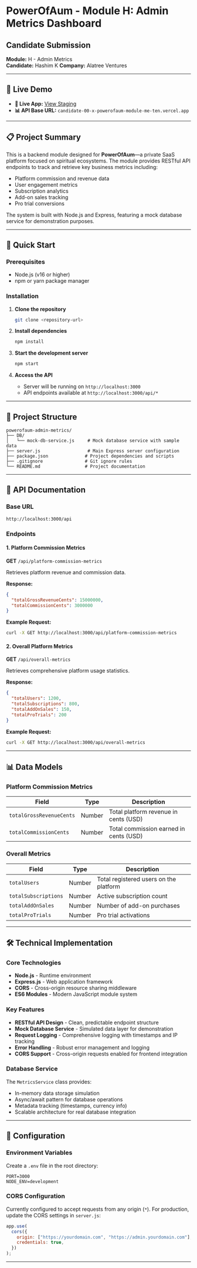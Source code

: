 # PowerOfAum - Module H: Admin Metrics Dashboard

## Candidate Submission

**Module:** H - Admin Metrics  
**Candidate:** Hashim K
**Company:** Alatree Ventures

---

## 🌟 Live Demo

- **🔗 Live App:** [View Staging](candidate-00-x-powerofaum-module-me-ten.vercel.app/api/platform-commission-metrics)
- **📊 API Base URL:** `candidate-00-x-powerofaum-module-me-ten.vercel.app`

---

## 📋 Project Summary

This is a backend module designed for **PowerOfAum**—a private SaaS platform focused on spiritual ecosystems. The module provides RESTful API endpoints to track and retrieve key business metrics including:

- Platform commission and revenue data
- User engagement metrics
- Subscription analytics
- Add-on sales tracking
- Pro trial conversions

The system is built with Node.js and Express, featuring a mock database service for demonstration purposes.

---

## 🚀 Quick Start

### Prerequisites

- Node.js (v16 or higher)
- npm or yarn package manager

### Installation

1. **Clone the repository**

   ```bash
   git clone <repository-url>
   ```

2. **Install dependencies**

   ```bash
   npm install
   ```

3. **Start the development server**

   ```bash
   npm start
   ```

4. **Access the API**
   - Server will be running on `http://localhost:3000`
   - API endpoints available at `http://localhost:3000/api/*`

---

## 📁 Project Structure

```
powerofaum-admin-metrics/
├── DB/
│   └── mock-db-service.js     # Mock database service with sample data
├── server.js                  # Main Express server configuration
├── package.json              # Project dependencies and scripts
├── .gitignore                # Git ignore rules
└── README.md                 # Project documentation
```

---

## 🔌 API Documentation

### Base URL

```
http://localhost:3000/api
```

### Endpoints

#### 1. Platform Commission Metrics

**GET** `/api/platform-commission-metrics`

Retrieves platform revenue and commission data.

**Response:**

```json
{
  "totalGrossRevenueCents": 15000000,
  "totalCommissionCents": 3000000
}
```

**Example Request:**

```bash
curl -X GET http://localhost:3000/api/platform-commission-metrics
```

#### 2. Overall Platform Metrics

**GET** `/api/overall-metrics`

Retrieves comprehensive platform usage statistics.

**Response:**

```json
{
  "totalUsers": 1200,
  "totalSubscriptions": 800,
  "totalAddOnSales": 150,
  "totalProTrials": 200
}
```

**Example Request:**

```bash
curl -X GET http://localhost:3000/api/overall-metrics
```

---

## 📊 Data Models

### Platform Commission Metrics

| Field                    | Type   | Description                            |
| ------------------------ | ------ | -------------------------------------- |
| `totalGrossRevenueCents` | Number | Total platform revenue in cents (USD)  |
| `totalCommissionCents`   | Number | Total commission earned in cents (USD) |

### Overall Metrics

| Field                | Type   | Description                            |
| -------------------- | ------ | -------------------------------------- |
| `totalUsers`         | Number | Total registered users on the platform |
| `totalSubscriptions` | Number | Active subscription count              |
| `totalAddOnSales`    | Number | Number of add-on purchases             |
| `totalProTrials`     | Number | Pro trial activations                  |

---

## 🛠️ Technical Implementation

### Core Technologies

- **Node.js** - Runtime environment
- **Express.js** - Web application framework
- **CORS** - Cross-origin resource sharing middleware
- **ES6 Modules** - Modern JavaScript module system

### Key Features

- **RESTful API Design** - Clean, predictable endpoint structure
- **Mock Database Service** - Simulated data layer for demonstration
- **Request Logging** - Comprehensive logging with timestamps and IP tracking
- **Error Handling** - Robust error management and logging
- **CORS Support** - Cross-origin requests enabled for frontend integration

### Database Service

The `MetricsService` class provides:

- In-memory data storage simulation
- Async/await pattern for database operations
- Metadata tracking (timestamps, currency info)
- Scalable architecture for real database integration

---

## 🔧 Configuration

### Environment Variables

Create a `.env` file in the root directory:

```env
PORT=3000
NODE_ENV=development
```

### CORS Configuration

Currently configured to accept requests from any origin (`*`). For production, update the CORS settings in `server.js`:

```javascript
app.use(
  cors({
    origin: ["https://yourdomain.com", "https://admin.yourdomain.com"],
    credentials: true,
  })
);
```

---
